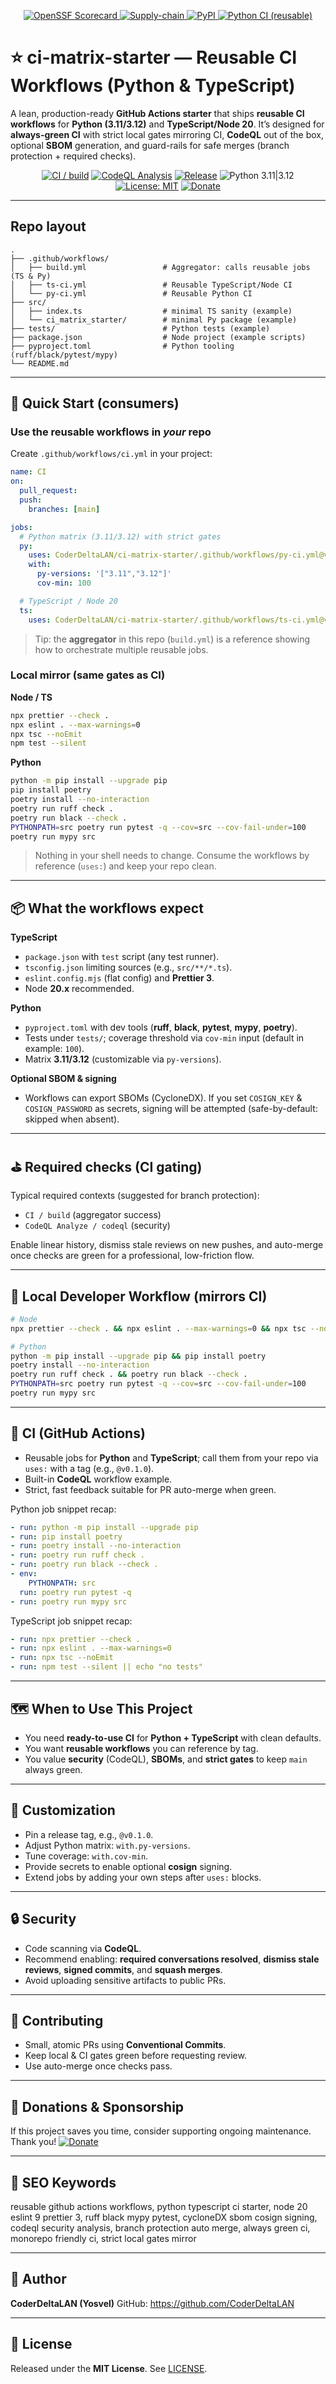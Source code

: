 <p align="center">
  <a href="https://securityscorecards.dev/viewer/?uri=github.com/CoderDeltaLAN/ci-matrix-starter">
    <img alt="OpenSSF Scorecard" src="https://api.securityscorecards.dev/projects/github.com/CoderDeltaLAN/ci-matrix-starter/badge" />
  </a>
  <a href="https://github.com/CoderDeltaLAN/ci-matrix-starter/actions/workflows/supply-chain.yml">
    <img alt="Supply-chain" src="https://github.com/CoderDeltaLAN/ci-matrix-starter/actions/workflows/supply-chain.yml/badge.svg" />
  </a>
  <a href="https://pypi.org/project/ci-matrix-starter/">
    <img alt="PyPI" src="https://img.shields.io/pypi/v/ci-matrix-starter?logo=pypi" />
  </a>
  <a href="https://github.com/CoderDeltaLAN/ci-matrix-starter/actions/workflows/py-ci-badge.yml">
    <img alt="Python CI (reusable)" src="https://github.com/CoderDeltaLAN/ci-matrix-starter/actions/workflows/py-ci-badge.yml/badge.svg" />
  </a>
</p>

# ⭐ ci-matrix-starter — Reusable CI Workflows (Python & TypeScript)

A lean, production-ready **GitHub Actions starter** that ships **reusable CI workflows** for **Python (3.11/3.12)** and **TypeScript/Node 20**.
It’s designed for **always-green CI** with strict local gates mirroring CI, **CodeQL** out of the box, optional **SBOM** generation, and guard-rails for safe merges (branch protection + required checks).

<div align="center">

[![CI / build](https://github.com/CoderDeltaLAN/ci-matrix-starter/actions/workflows/build.yml/badge.svg?branch=main)](https://github.com/CoderDeltaLAN/ci-matrix-starter/actions/workflows/build.yml)
[![CodeQL Analysis](https://github.com/CoderDeltaLAN/ci-matrix-starter/actions/workflows/codeql.yml/badge.svg?branch=main)](https://github.com/CoderDeltaLAN/ci-matrix-starter/actions/workflows/codeql.yml)
[![Release](https://img.shields.io/github/v/release/CoderDeltaLAN/ci-matrix-starter?display_name=tag)](https://github.com/CoderDeltaLAN/ci-matrix-starter/releases)
![Python 3.11|3.12](https://img.shields.io/badge/Python-3.11%20|%203.12-3776AB?logo=python)
[![License: MIT](https://img.shields.io/badge/License-MIT-blue.svg)](LICENSE)
[![Donate](https://img.shields.io/badge/Donate-PayPal-0070ba?logo=paypal&logoColor=white)](https://www.paypal.com/donate/?hosted_button_id=YVENCBNCZWVPW)

</div>

---

## Repo layout

```text
.
├── .github/workflows/
│   ├── build.yml                 # Aggregator: calls reusable jobs (TS & Py)
│   ├── ts-ci.yml                 # Reusable TypeScript/Node CI
│   └── py-ci.yml                 # Reusable Python CI
├── src/
│   ├── index.ts                  # minimal TS sanity (example)
│   └── ci_matrix_starter/        # minimal Py package (example)
├── tests/                        # Python tests (example)
├── package.json                  # Node project (example scripts)
├── pyproject.toml                # Python tooling (ruff/black/pytest/mypy)
└── README.md
```

---

## 🚀 Quick Start (consumers)

<!-- ci-matrix-starter:usage:start -->

### Use the reusable workflows in _your_ repo

Create `.github/workflows/ci.yml` in your project:

```yaml
name: CI
on:
  pull_request:
  push:
    branches: [main]

jobs:
  # Python matrix (3.11/3.12) with strict gates
  py:
    uses: CoderDeltaLAN/ci-matrix-starter/.github/workflows/py-ci.yml@v0.1.0
    with:
      py-versions: '["3.11","3.12"]'
      cov-min: 100

  # TypeScript / Node 20
  ts:
    uses: CoderDeltaLAN/ci-matrix-starter/.github/workflows/ts-ci.yml@v0.1.0
```

> Tip: the **aggregator** in this repo (`build.yml`) is a reference showing how to orchestrate multiple reusable jobs.

### Local mirror (same gates as CI)

**Node / TS**

```bash
npx prettier --check .
npx eslint . --max-warnings=0
npx tsc --noEmit
npm test --silent
```

**Python**

```bash
python -m pip install --upgrade pip
pip install poetry
poetry install --no-interaction
poetry run ruff check .
poetry run black --check .
PYTHONPATH=src poetry run pytest -q --cov=src --cov-fail-under=100
poetry run mypy src
```

<!-- ci-matrix-starter:usage:end -->

> Nothing in your shell needs to change. Consume the workflows by reference (`uses:`) and keep your repo clean.

---

## 📦 What the workflows expect

**TypeScript**

- `package.json` with `test` script (any test runner).
- `tsconfig.json` limiting sources (e.g., `src/**/*.ts`).
- `eslint.config.mjs` (flat config) and **Prettier 3**.
- Node **20.x** recommended.

**Python**

- `pyproject.toml` with dev tools (**ruff**, **black**, **pytest**, **mypy**, **poetry**).
- Tests under `tests/`; coverage threshold via `cov-min` input (default in example: `100`).
- Matrix **3.11/3.12** (customizable via `py-versions`).

**Optional SBOM & signing**

- Workflows can export SBOMs (CycloneDX). If you set `COSIGN_KEY` & `COSIGN_PASSWORD` as secrets, signing will be attempted (safe-by-default: skipped when absent).

---

## ⛳ Required checks (CI gating)

Typical required contexts (suggested for branch protection):

- `CI / build` (aggregator success)
- `CodeQL Analyze / codeql` (security)

Enable linear history, dismiss stale reviews on new pushes, and auto-merge once checks are green for a professional, low-friction flow.

---

## 🧪 Local Developer Workflow (mirrors CI)

```bash
# Node
npx prettier --check . && npx eslint . --max-warnings=0 && npx tsc --noEmit && npm test --silent

# Python
python -m pip install --upgrade pip && pip install poetry
poetry install --no-interaction
poetry run ruff check . && poetry run black --check .
PYTHONPATH=src poetry run pytest -q --cov=src --cov-fail-under=100
poetry run mypy src
```

---

## 🔧 CI (GitHub Actions)

- Reusable jobs for **Python** and **TypeScript**; call them from your repo via `uses:` with a tag (e.g., `@v0.1.0`).
- Built-in **CodeQL** workflow example.
- Strict, fast feedback suitable for PR auto-merge when green.

Python job snippet recap:

```yaml
- run: python -m pip install --upgrade pip
- run: pip install poetry
- run: poetry install --no-interaction
- run: poetry run ruff check .
- run: poetry run black --check .
- env:
    PYTHONPATH: src
  run: poetry run pytest -q
- run: poetry run mypy src
```

TypeScript job snippet recap:

```yaml
- run: npx prettier --check .
- run: npx eslint . --max-warnings=0
- run: npx tsc --noEmit
- run: npm test --silent || echo "no tests"
```

---

## 🗺 When to Use This Project

- You need **ready-to-use CI** for **Python + TypeScript** with clean defaults.
- You want **reusable workflows** you can reference by tag.
- You value **security** (CodeQL), **SBOMs**, and **strict gates** to keep `main` always green.

---

## 🧩 Customization

- Pin a release tag, e.g., `@v0.1.0`.
- Adjust Python matrix: `with.py-versions`.
- Tune coverage: `with.cov-min`.
- Provide secrets to enable optional **cosign** signing.
- Extend jobs by adding your own steps after `uses:` blocks.

---

## 🔒 Security

- Code scanning via **CodeQL**.
- Recommend enabling: **required conversations resolved**, **dismiss stale reviews**, **signed commits**, and **squash merges**.
- Avoid uploading sensitive artifacts to public PRs.

---

## 🙌 Contributing

- Small, atomic PRs using **Conventional Commits**.
- Keep local & CI gates green before requesting review.
- Use auto-merge once checks pass.

---

## 💚 Donations & Sponsorship

If this project saves you time, consider supporting ongoing maintenance. Thank you!
[![Donate](https://img.shields.io/badge/Donate-PayPal-0070ba?logo=paypal&logoColor=white)](https://www.paypal.com/donate/?hosted_button_id=YVENCBNCZWVPW)

---

## 🔎 SEO Keywords

reusable github actions workflows, python typescript ci starter, node 20 eslint 9 prettier 3, ruff black mypy pytest, cycloneDX sbom cosign signing, codeql security analysis, branch protection auto merge, always green ci, monorepo friendly ci, strict local gates mirror

---

## 👤 Author

**CoderDeltaLAN (Yosvel)**
GitHub: https://github.com/CoderDeltaLAN

---

## 📄 License

Released under the **MIT License**. See [LICENSE](LICENSE).
